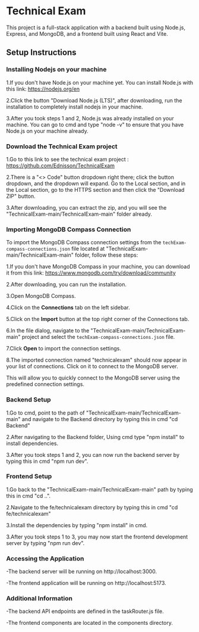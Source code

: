 # Technical Exam

This project is a full-stack application with a backend built using Node.js, Express, and MongoDB, and a frontend built using React and Vite.




## Setup Instructions




### Installing Nodejs on your machine

1.If you don't have Node.js on your machine yet. You can install Node.js with this link:
https://nodejs.org/en

2.Click the button "Download Node.js (LTS)", after downloading, run the installation to completely install nodejs in your machine.

3.After you took steps 1 and 2, Node.js was already installed on your machine. You can go to cmd and type "node -v" to ensure that you have Node.js on your machine already.



### Download the Technical Exam project

1.Go to this link to see the technical exam project : https://github.com/Ednisson/TechnicalExam

2.There is a "<> Code" button dropdown right there; click the button dropdown, and the dropdown will expand. Go to the Local section, and in the Local section, go to the HTTPS section and then click the "Download ZIP" button. 

3.After downloading, you can extract the zip, and you will see the "TechnicalExam-main/TechnicalExam-main" folder already.






### Importing MongoDB Compass Connection

To import the MongoDB Compass connection settings from the `techExam-compass-connections.json` file located at "TechnicalExam-main/TechnicalExam-main" folder, follow these steps:

1.If you don't have MongoDB Compass in your machine, you can download it from this link: https://www.mongodb.com/try/download/community

2.After downloading, you can run the installation.

3.Open MongoDB Compass.

4.Click on the **Connections** tab on the left sidebar.

5.Click on the **Import** button at the top right corner of the Connections tab.

6.In the file dialog, navigate to the  "TechnicalExam-main/TechnicalExam-main" project and select the `techExam-compass-connections.json` file.

7.Click **Open** to import the connection settings.

8.The imported connection named "technicalexam" should now appear in your list of connections. Click on it to connect to the MongoDB server.


This will allow you to quickly connect to the MongoDB server using the predefined connection settings.





### Backend Setup

1.Go to cmd, point to the path of "TechnicalExam-main/TechnicalExam-main" and navigate to the Backend directory by typing this in cmd "cd Backend"

 2.After navigating to the Backend folder, Using cmd type "npm install" to install dependencies.


3.After you took steps 1 and 2, you can now run the backend server by typing this in cmd "npm run dev".






### Frontend Setup

1.Go back to the "TechnicalExam-main/TechnicalExam-main" path by typing this  in cmd "cd ..".

2.Navigate to the fe/technicalexam directory by typing this in cmd "cd fe/technicalexam"


3.Install the dependencies by typing "npm install" in cmd.


3.After you took steps 1 to 3, you may now start the frontend development server by typing "npm run dev".






### Accessing the Application

-The backend server will be running on 
http://localhost:3000.

-The frontend application will be running on
http://localhost:5173.








### Additional Information

-The backend API endpoints are defined in the taskRouter.js file.


-The frontend components are located in the components directory.










